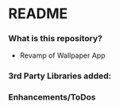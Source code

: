 # README #


### What is this repository? ###

* Revamp of Wallpaper App
### 3rd Party Libraries added:

### Enhancements/ToDos ###

